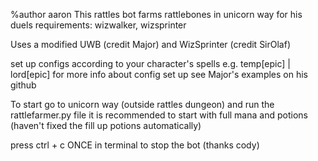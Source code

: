 %author aaron
This rattles bot farms rattlebones in unicorn way for his duels
requirements: wizwalker, wizsprinter

Uses a modified UWB (credit Major) and WizSprinter (credit SirOlaf)

set up configs according to your character's spells e.g. temp[epic] | lord[epic]
for more info about config set up see Major's examples on his github

To start go to unicorn way (outside rattles dungeon) and run the rattlefarmer.py file
it is recommended to start with full mana and potions (haven't fixed the fill up potions automatically)

press ctrl + c ONCE in terminal to stop the bot (thanks cody)